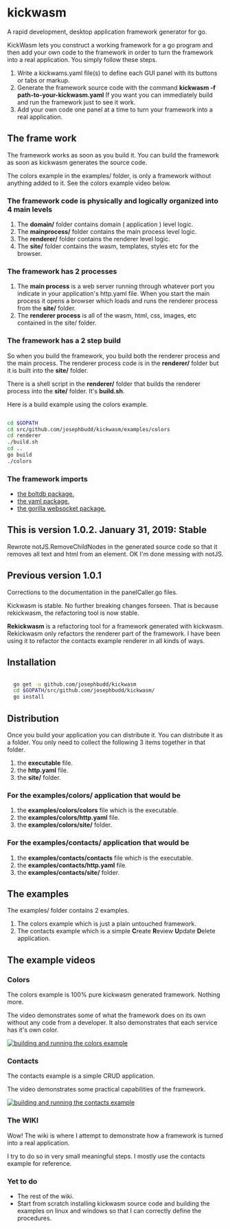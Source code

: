 # kickwasm

A rapid development, desktop application framework generator for go.

KickWasm lets you construct a working framework for a go program and then add your own code to the framework in order to turn the framework into a real application. You simply follow these steps.

1. Write a kickwams.yaml file(s) to define each GUI panel with its buttons or tabs or markup.
1. Generate the framework source code with the command **kickwasm -f path-to-your-kickwasm.yaml** If you want you can immediately build and run the framework just to see it work.
1. Add your own code one panel at a time to turn your framework into a real application.

## The frame work

The framework works as soon as you build it. You can build the framework as soon as kickwasm generates the source code.

The colors example in the examples/ folder, is only a framework without anything added to it. See the colors example video below.

### The framework code is physically and logically organized into 4 main levels

1. The **domain/** folder contains domain ( application ) level logic.
1. The **mainprocess/** folder contains the main process level logic.
1. The **renderer/** folder contains the renderer level logic.
1. The **site/** folder contains the wasm, templates, styles etc for the browser.

### The framework has 2 processes

1. The **main process** is a web server running through whatever port you indicate in your application's http.yaml file. When you start the main process it opens a browser which loads and runs the renderer process from the **site/** folder.
1. The **renderer process** is all of the wasm, html, css, images, etc contained in the site/ folder.

### The framework has a 2 step build

So when you build the framework, you build both the renderer process and the main process. The renderer process code is in the **renderer/** folder but it is built into the **site/** folder.

There is a shell script in the **renderer/** folder that builds the renderer process into the **site/** folder. It's **build.sh**.

Here is a build example using the colors example.

``` bash

cd $GOPATH
cd src/github.com/josephbudd/kickwasm/examples/colors
cd renderer
./build.sh
cd ..
go build
./colors

```

### The framework imports

* [the boltdb package.](https://github.com/boltdb/bolt)
* [the yaml package.](https://gopkg.in/yaml.v2)
* [the gorilla websocket package.](https://github.com/gorilla/websocket)

## This is version 1.0.2. January 31, 2019: Stable

Rewrote notJS.RemoveChildNodes in the generated source code so that it removes all text and html from an element. OK I'm done messing with notJS.

## Previous version 1.0.1

Corrections to the documentation in the panelCaller.go files.

Kickwasm is stable. No further breaking changes forseen. That is because rekickwasm, the refactoring tool is now stable.

**Rekickwasm** is a refactoring tool for a framework generated with kickwasm. Rekickwasm only refactors the renderer part of the framework. I have been using it to refactor the contacts example renderer in all kinds of ways.

## Installation

``` bash

  go get -u github.com/josephbudd/kickwasm
  cd $GOPATH/src/github.com/josephbudd/kickwasm/
  go install

```

## Distribution

Once you build your application you can distribute it. You can distribute it as a folder. You only need to collect the following 3 items together in that folder.

1. the **executable** file.
1. the **http.yaml** file.
1. the **site/** folder.

### For the examples/colors/ application that would be

1. the **examples/colors/colors** file which is the executable.
1. the **examples/colors/http.yaml** file.
1. the **examples/colors/site/** folder.

### For the examples/contacts/ application that would be

1. the **examples/contacts/contacts** file which is the executable.
1. the **examples/contacts/http.yaml** file.
1. the **examples/contacts/site/** folder.

## The examples

The examples/ folder contains 2 examples.

1. The colors example which is just a plain untouched framework.
1. The contacts example which is a simple **C**reate **R**eview **U**pdate **D**elete application.

## The example videos

### Colors

The colors example is 100% pure kickwasm generated framework. Nothing more.

The video demonstrates some of what the framework does on its own without any code from a developer. It also demonstrates that each service has it's own color.

[![building and running the colors example](https://i.vimeocdn.com/video/744492343_640.webp)](https://vimeo.com/305091395)

### Contacts

The contacts example is a simple CRUD application.

The video demonstrates some practical capabilities of the framework.

[![building and running the contacts example](https://i.vimeocdn.com/video/744492275_640.webp)](https://vimeo.com/305091300)

### The WIKI

Wow! The wiki is where I attempt to demonstrate how a framework is turned into a real application.

I try to do so in very small meaningful steps. I mostly use the contacts example for reference.

### Yet to do

* The rest of the wiki.
* Start from scratch installing kickwasm source code and building the examples on linux and windows so that I can correctly define the procedures.
